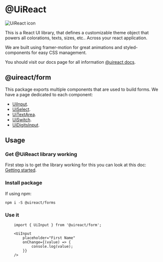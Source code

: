 # @UiReact
![UiReact icon](https://www.uireact.io/_next/static/media/sunglasses_cat.a5f3369a.gif)

This is a React UI library, that defines a customizable theme object that powers all colorations, texts, sizes, etc.. Across your react application.

We are built using framer-motion for great animations and styled-components for easy CSS management.

You should visit our docs page for all information [@uireact docs](https://uireact.io).

## @uireact/form

This package exports multiple components that are used to build forms. We have a page dedicated to each component:

- [UiInput](https://uireact.io/docs/input).
- [UiSelect](https://uireact.io/docs/select).
- [UiTextArea](https://uireact.io/docs/textarea).
- [UiSwitch](https://uireact.io/docs/switch).
- [UiDigitsInput](https://uireact.io/docs/digits-input).

## Usage

### Get @UiReact library working

First step is to get the library working for this you can look at this doc: [Getting started](https://www.uireact.io/docs).

### Install package

If using npm:

```
npm i -S @uireact/forms
```

### Use it

```tsx
    import { UiInput } from '@uireact/form';

    <UiInput
        placeholder="First Name"
        onChange={(value) => {
            console.log(value);
        }}
    />
```
